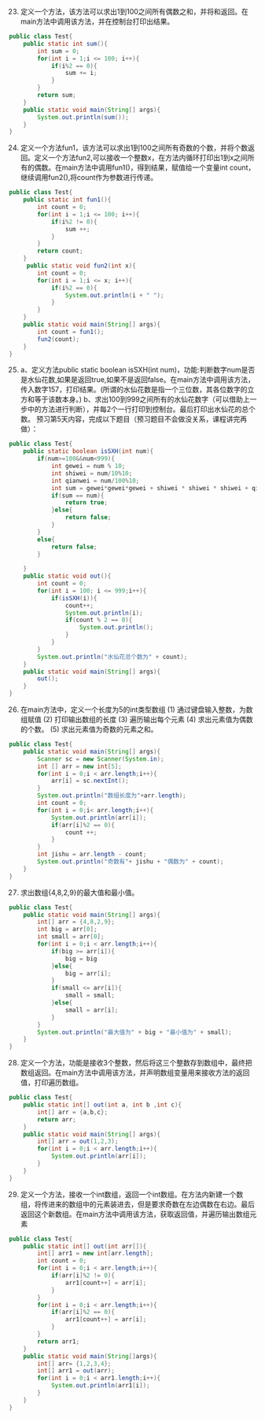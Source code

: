 23. 定义一个方法，该方法可以求出1到100之间所有偶数之和，并将和返回。在main方法中调用该方法，并在控制台打印出结果。
```java
public class Test{
    public static int sum(){
        int sum = 0;
        for(int i = 1;i <= 100; i++){
            if(i%2 == 0){
                sum += i;
            }
        }
        return sum;
    }
    public static void main(String[] args){
        System.out.println(sum());
    }
}
```
24. 定义一个方法fun1，该方法可以求出1到100之间所有奇数的个数，并将个数返回。定义一个方法fun2,可以接收一个整数x，在方法内循环打印出1到x之间所有的偶数。在main方法中调用fun1()，得到结果，赋值给一个变量int count，继续调用fun2(),将count作为参数进行传递。
```java
public class Test{
    public static int fun1(){
        int count = 0;
        for(int i = 1;i <= 100; i++){
            if(i%2 != 0){
                sum ++;
            }
        }
        return count;
    }
     public static void fun2(int x){
        int count = 0;
        for(int i = 1;i <= x; i++){
            if(i%2 == 0){
                System.out.println(i + " ");
            }
        }
    }
    public static void main(String[] args){
        int count = fun1();
        fun2(count);
    }
}
```
25. a、定义方法public static boolean isSXH(int num)，功能:判断数字num是否是水仙花数,如果是返回true,如果不是返回false。在main方法中调用该方法，传入数字157，打印结果。(所谓的水仙花数是指一个三位数，其各位数字的立方和等于该数本身。)
b、求出100到999之间所有的水仙花数字（可以借助上一步中的方法进行判断），并每2个一行打印到控制台。最后打印出水仙花的总个数。 
预习第5天内容，完成以下题目（预习题目不会做没关系，课程讲完再做）：
```java
public class Test{
    public static boolean isSXH(int num){
        if(num>=100&&num<999){
            int gewei = num % 10;
            int shiwei = num/10%10;
            int qianwei = num/100%10;
            int sum = gewei*gewei*gewei + shiwei * shiwei * shiwei + qianwei* qianwei * qianwei;
            if(sum == num){
                return true;
            }else{
                return false;
            }
        }
        else{
            return false;
        }
        
    }
    public static void out(){
        int count = 0;
        for(int i = 100; i <= 999;i++){
            if(isSXH(i)){
                count++;
                System.out.println(i);
                if(count % 2 == 0){
                    System.out.println();
                }
            }
        }
        System.out.println("水仙花总个数为" + count);
    }
    public static void main(String[] args){
        out();
    }
}
```
26. 在main方法中，定义一个长度为5的int类型数组
(1)	通过键盘输入整数，为数组赋值
(2)	打印输出数组的长度
(3)	遍历输出每个元素
(4)	求出元素值为偶数的个数。
(5)	求出元素值为奇数的元素之和。
```java
public class Test{
    public static void main(String[] args){
        Scanner sc = new Scanner(System.in);
        int [] arr = new int[5];
        for(int i = 0;i < arr.length;i++){
            arr[i] = sc.nextInt();
        }
        System.out.println("数组长度为"+arr.length);
        int count = 0;
        for(int i = 0;i< arr.length;i++){
            System.out.println(arr[i]);
            if(arr[i]%2 == 0){
                count ++;
            }
        }
        int jishu = arr.length - count;
        System.out.println("奇数有"+ jishu + "偶数为" + count);
    }
}
```
27. 求出数组{4,8,2,9}的最大值和最小值。
```java
public class Test{
    public static void main(String[] args){
        int[] arr = {4,8,2,9};
        int big = arr[0];
        int small = arr[0];
        for(int i = 0;i < arr.length;i++){
            if(big >= arr[i]){
                big = big
            }else{
                big = arr[i];
            }
            if(small <= arr[i]){
                small = small;
            }else{
                small = arr[i];
            }
        }
        System.out.println("最大值为" + big + "最小值为" + small);
    }
}
```
28. 定义一个方法，功能是接收3个整数，然后将这三个整数存到数组中，最终把数组返回。在main方法中调用该方法，并声明数组变量用来接收方法的返回值，打印遍历数组。
```java
public class Test{
    public static int[] out(int a, int b ,int c){
        int[] arr = {a,b,c};
        return arr;
    }
    public static void main(String[] args){
        int[] arr = out(1,2,3);
        for(int i = 0;i < arr.length;i++){
            System.out.println(arr[i]);
        }
    }
}
```
29. 定义一个方法，接收一个int数组，返回一个int数组。在方法内新建一个数组，将传进来的数组中的元素装进去，但是要求奇数在左边偶数在右边。最后返回这个新数组。在main方法中调用该方法，获取返回值，并遍历输出数组元素
```java
public class Test{
    public static int[] out(int arr[]){
        int[] arr1 = new int[arr.length];
        int count = 0;
        for(int i = 0;i < arr.length;i++){
            if(arr[i]%2 != 0){
                arr1[count++] = arr[i];
            }
        }
        for(int i = 0;i < arr.length;i++){
            if(arr[i]%2 == 0){
                arr1[count++] = arr[i];
            }
        }
        return arr1;
    }
    public static void main(String[]args){
        int[] arr= {1,2,3,4};
        int[] arr1 = out(arr);
        for(int i = 0;i < arr1.length;i++){
            System.out.println(arr1[i]);
        }
    }
}
```